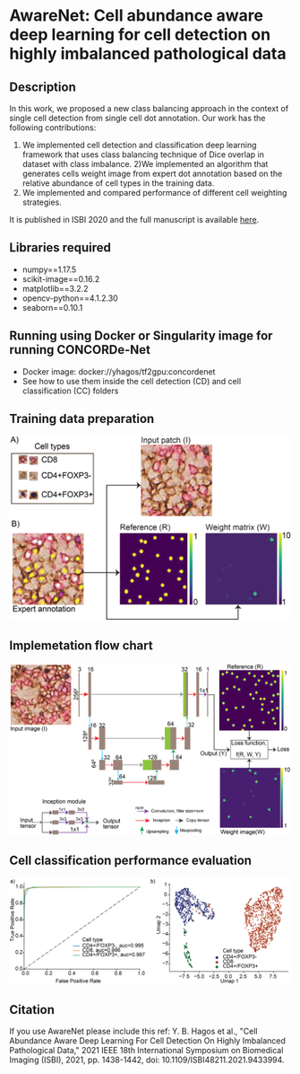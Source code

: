 
# AwareNet: Cell abundance aware deep learning for cell detection on highly imbalanced pathological data

## Description
In this work, we proposed a new class balancing approach in the context of single cell detection from single cell dot annotation.
Our work has the following contributions:
1) We implemented cell detection and classification deep learning framework that uses class balancing technique of Dice overlap in dataset with class imbalance.
2)We implemented an algorithm that generates cells
weight image from expert dot annotation based on the
relative abundance of cell types in the training data.
3) We implemented and compared performance of different
cell weighting strategies.

It is published in ISBI 2020 and the full manuscript is available [here](https://ieeexplore.ieee.org/document/9433994).

## Libraries required
- numpy==1.17.5
- scikit-image==0.16.2
- matplotlib==3.2.2
- opencv-python==4.1.2.30
- seaborn==0.10.1

## Running using Docker or Singularity image for running CONCORDe-Net
- Docker image: docker://yhagos/tf2gpu:concordenet
- See how to use them inside the cell detection (CD) and cell classification (CC) folders

## Training data preparation
![](images/trainingdata_v0-01.png)

## Implemetation flow chart
![](images/model_v3-01.png "ConCORDe-Net workflow")

## Cell classification performance evaluation
![](images/cellclassificationresult.png "cell classifer")

## Citation
If you use AwareNet please include this ref: Y. B. Hagos et al., "Cell Abundance Aware Deep Learning For Cell Detection On Highly Imbalanced Pathological Data," 2021 IEEE 18th International Symposium on Biomedical Imaging (ISBI), 2021, pp. 1438-1442, doi: 10.1109/ISBI48211.2021.9433994. 



